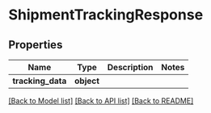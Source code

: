 # ShipmentTrackingResponse

## Properties
Name | Type | Description | Notes
------------ | ------------- | ------------- | -------------
**tracking_data** | **object** |  | 

[[Back to Model list]](../README.md#documentation-for-models) [[Back to API list]](../README.md#documentation-for-api-endpoints) [[Back to README]](../README.md)


